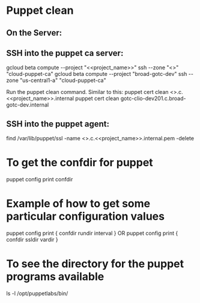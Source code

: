 # Puppet clean

## On the Server:
## SSH into the puppet ca server: 
gcloud beta compute --project "<<project_name>>" ssh --zone "<<zone>>" "cloud-puppet-ca"
gcloud beta compute --project "broad-gotc-dev" ssh --zone "us-central1-a" "cloud-puppet-ca"

Run the puppet clean command. Similar to this:
puppet cert clean <<hostname>>.c.<<project_name>>.internal
puppet cert clean gotc-clio-dev201.c.broad-gotc-dev.internal


## SSH into the puppet agent:
find /var/lib/puppet/ssl -name <<hostname>>.c.<<project_name>>.internal.pem -delete



# To get the confdir for puppet

puppet config print confdir



# Example of how to get some particular configuration values
puppet config print { confdir rundir interval }
OR
puppet config print { confdir ssldir vardir }



# To see the directory for the puppet programs available
ls -l /opt/puppetlabs/bin/
